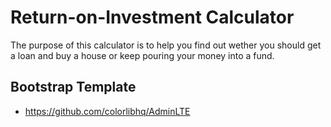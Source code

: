 # Return-on-Investment Calculator
The purpose of this calculator is to help you find out wether you should get a loan and buy a house or keep pouring your money into a fund.

## Bootstrap Template 
- https://github.com/colorlibhq/AdminLTE
